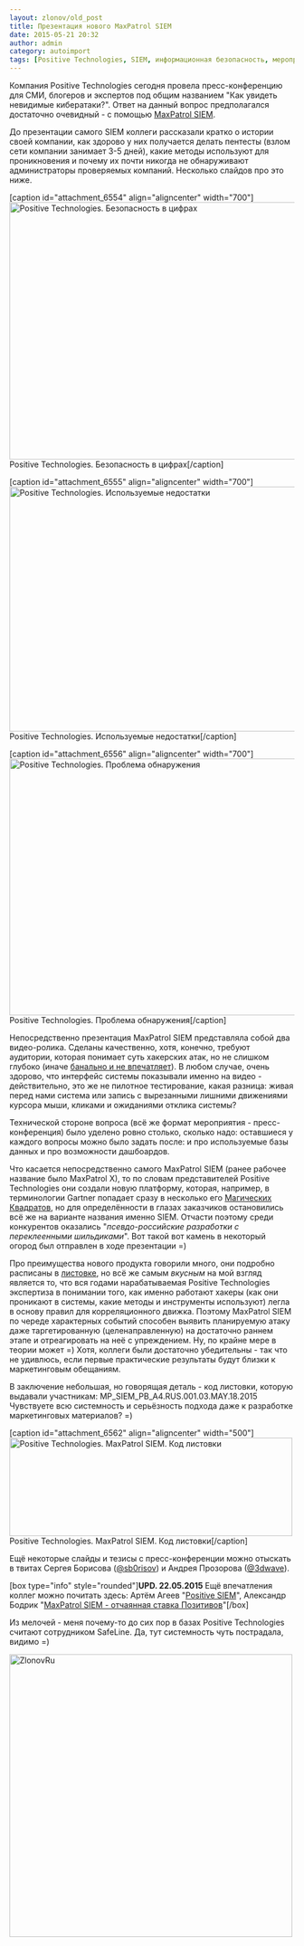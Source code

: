 ```yaml
---
layout: zlonov/old_post
title: Презентация нового MaxPatrol SIEM
date: 2015-05-21 20:32
author: admin
category: autoimport
tags: [Positive Technologies, SIEM, информационная безопасность, мероприятие]
---
```

Компания Positive Technologies сегодня провела пресс-конференцию для СМИ, блогеров и экспертов под общим названием "Как увидеть невидимые кибератаки?". Ответ на данный вопрос предполагался достаточно очевидный - с помощью <a href="https://zlonov.ru/catalog/maxpatrol-siem/">MaxPatrol SIEM</a>.

До презентации самого SIEM коллеги рассказали кратко о истории своей компании, как здорово у них получается делать пентесты (взлом сети компании занимает 3-5 дней), какие методы используют для проникновения и почему их почти никогда не обнаруживают администраторы проверяемых компаний. Несколько слайдов про это ниже.

[caption id="attachment_6554" align="aligncenter" width="700"]<a href="/assets/uploads/Positive-Technologies.-Безопасность-в-цифрах.jpg"><img class="wp-image-6554" title="Positive Technologies. Безопасность в цифрах" src="/assets/uploads/Positive-Technologies.-Безопасность-в-цифрах-1024x666.jpg" alt="Positive Technologies. Безопасность в цифрах" width="700" height="455" /></a> Positive Technologies. Безопасность в цифрах[/caption]

[caption id="attachment_6555" align="aligncenter" width="700"]<a href="/assets/uploads/Positive-Technologies.-Используемые-недостатки.jpg"><img class="wp-image-6555" title="Positive Technologies. Используемые недостатки" src="/assets/uploads/Positive-Technologies.-Используемые-недостатки-1024x633.jpg" alt="Positive Technologies. Используемые недостатки" width="700" height="433" /></a> Positive Technologies. Используемые недостатки[/caption]

[caption id="attachment_6556" align="aligncenter" width="700"]<img class="wp-image-6556" title="Positive Technologies. Проблема обнаружения" src="/assets/uploads/Positive-Technologies.-Проблема-обнаружения-1024x665.jpg" alt="Positive Technologies. Проблема обнаружения" width="700" height="454" /> Positive Technologies. Проблема обнаружения[/caption]

Непосредственно презентация MaxPatrol SIEM представляла собой два видео-ролика. Сделаны качественно, хотя, конечно, требуют аудитории, которая понимает суть хакерских атак, но не слишком глубоко (иначе <a href="https://twitter.com/sb0risov/status/601327791947255808" target="_blank">банально и не впечатляет</a>). В любом случае, очень здорово, что интерфейс системы показывали именно на видео - действительно, это же не пилотное тестирование, какая разница: живая перед нами система или запись с вырезанными лишними движениями курсора мыши, кликами и ожиданиями отклика системы?

Технической стороне вопроса (всё же формат мероприятия - пресс-конференция) было уделено ровно столько, сколько надо: оставшиеся у каждого вопросы можно было задать после: и про используемые базы данных и про возможности дашбоардов.

Что касается непосредственно самого MaxPatrol SIEM (ранее рабочее название было MaxPatrol X), то по словам представителей Positive Technologies они создали новую платформу, которая, например, в терминологии Gartner попадает сразу в несколько его <a href="https://zlonov.ru/gartner-magic-quadrants/" target="_blank">Магических Квадратов</a>, но для определённости в глазах заказчиков остановились всё же на варианте названия именно SIEM. Отчасти поэтому среди конкурентов оказались "<em>псевдо-российские разработки с переклеенными шильдиками</em>". Вот такой вот камень в некоторый огород был отправлен в ходе презентации =)

Про преимущества нового продукта говорили много, они подробно расписаны в <a href="http://bit.ly/1dn4H2a" target="_blank">листовке</a>, но всё же самым <em>вкусным</em> на мой взгляд является то, что вся годами нарабатываемая Positive Technologies экспертиза в понимании того, как именно работают хакеры (как они проникают в системы, какие методы и инструменты используют) легла в основу правил для корреляционного движка. Поэтому MaxPatrol SIEM по череде характерных событий способен выявить планируемую атаку даже таргетированную (целенаправленную) на достаточно раннем этапе и отреагировать на неё с упреждением. Ну, по крайне мере в теории может =) Хотя, коллеги были достаточно убедительны - так что не удивлюсь, если первые практические результаты будут близки к маркетинговым обещаниям.

В заключение небольшая, но говорящая деталь - код листовки, которую выдавали участникам: MP_SIEM_PB_A4.RUS.001.03.MAY.18.2015 Чувствуете всю системность и серьёзность подхода даже к разработке маркетинговых материалов? =)

[caption id="attachment_6562" align="aligncenter" width="500"]<a href="/assets/uploads/Positive-Technologies.-MaxPatrol-SIEM.-Код-листовки.jpg"><img class="wp-image-6562" src="/assets/uploads/Positive-Technologies.-MaxPatrol-SIEM.-Код-листовки-1024x357.jpg" alt="Positive Technologies. MaxPatrol SIEM. Код листовки" width="500" height="174" /></a> Positive Technologies. MaxPatrol SIEM. Код листовки[/caption]

Ещё некоторые слайды и тезисы с пресс-конференции можно отыскать в твитах Сергея Борисова (<a href="https://twitter.com/sb0risov" target="_blank">@sb0risov</a>) и Андрея Прозорова (<a href="https://twitter.com/3dwave" target="_blank">@3dwave</a>).

[box type="info" style="rounded"]<strong>UPD. 22.05.2015</strong> Ещё впечатления коллег можно почитать здесь: Артём Агеев "<a href="http://www.itsec.pro/2015/05/positive-siem.html" target="_blank">Positive SIEM</a>", Александр Бодрик "<a href="http://inf-sec.blogspot.ru/2015/05/maxpatrol-siem.html" target="_blank">MaxPatrol SIEM - отчаянная ставка Позитивов</a>"[/box]

Из мелочей - меня почему-то до сих пор в базах Positive Technologies считают сотрудником SafeLine. Да, тут системность чуть пострадала, видимо =)

<a href="/assets/uploads/ZlonovRu.jpg"><img class="aligncenter wp-image-6558" src="/assets/uploads/ZlonovRu-1024x1024.jpg" alt="ZlonovRu" width="500" height="500" /></a>
